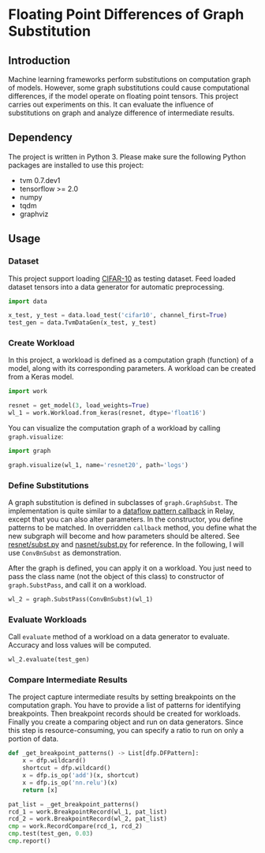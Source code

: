 # Floating Point Differences of Graph Substitution

## Introduction

Machine learning frameworks perform substitutions on computation graph of models. However, some graph substitutions could cause computational differences, if the model operate on floating point tensors. This project carries out experiments on this. It can evaluate the influence of substitutions on graph and analyze difference of intermediate results.

## Dependency

The project is written in Python 3. Please make sure the following Python packages are installed to use this project:

* tvm 0.7.dev1
* tensorflow >= 2.0
* numpy
* tqdm
* graphviz

## Usage

### Dataset

This project support loading [CIFAR-10](http://www.cs.toronto.edu/~kriz/cifar.html) as testing dataset. Feed loaded dataset tensors into a data generator for automatic preprocessing.

```python
import data

x_test, y_test = data.load_test('cifar10', channel_first=True)
test_gen = data.TvmDataGen(x_test, y_test)
```

### Create Workload

In this project, a workload is defined as a computation graph (function) of a model, along with its corresponding parameters. A workload can be created from a Keras model. 

```python
import work

resnet = get_model(3, load_weights=True)
wl_1 = work.Workload.from_keras(resnet, dtype='float16')
```

You can visualize the computation graph of a workload by calling `graph.visualize`:

```python
import graph

graph.visualize(wl_1, name='resnet20', path='logs')
```

### Define Substitutions

A graph substitution is defined in subclasses of `graph.GraphSubst`. The implementation is quite similar to a [dataflow pattern callback](https://tvm.apache.org/docs/langref/relay_pattern.html#applications) in Relay, except that you can also alter parameters. In the constructor, you define patterns to be matched. In overridden `callback` method, you define what the new subgraph will become and how parameters should be altered. See [resnet/subst.py](resnet/subst.py) and [nasnet/subst.py](nasnet/subst.py) for reference. In the following, I will use `ConvBnSubst` as demonstration.

After the graph is defined, you can apply it on a workload. You just need to pass the class name (not the object of this class) to constructor of `graph.SubstPass`, and call it on a workload. 

```python
wl_2 = graph.SubstPass(ConvBnSubst)(wl_1)
```

### Evaluate Workloads

Call `evaluate` method of a workload on a data generator to evaluate. Accuracy and loss values will be computed.

```python
wl_2.evaluate(test_gen)
```

### Compare Intermediate Results

The project capture intermediate results by setting breakpoints on the computation graph. You have to provide a list of patterns for identifying breakpoints. Then breakpoint records should be created for workloads. Finally you create a comparing object and run on data generators. Since this step is resource-consuming, you can specify a ratio to run on only a portion of data. 

```python
def _get_breakpoint_patterns() -> List[dfp.DFPattern]:
    x = dfp.wildcard()
    shortcut = dfp.wildcard()
    x = dfp.is_op('add')(x, shortcut)
    x = dfp.is_op('nn.relu')(x)
    return [x]

pat_list = _get_breakpoint_patterns()
rcd_1 = work.BreakpointRecord(wl_1, pat_list)
rcd_2 = work.BreakpointRecord(wl_2, pat_list)
cmp = work.RecordCompare(rcd_1, rcd_2)
cmp.test(test_gen, 0.03)
cmp.report()
```
